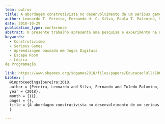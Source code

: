 ```yaml
---
team: outros
title: A abordagem construtivista no desenvolvimento de um serious game do gênero escape room
author: Leonardo T. Pereira, Fernando H. C. Silva, Paula T. Palomino, Seiji Isotani
date: 2018-10-29
publication_type: conference
abstract: O presente trabalho apresenta uma pesquisa e experimento na área de aprendizagem baseada em jogos digitais, utilizando-se da abordagem construtivista para o desenvolvimento de um​ serious game educacional do gênero escape room cujo objetivo é ensinar conceitos básicos de lógica de programação para estudantes que nunca tiveram contato com a área. O experimento consistiu da aplicação de questionário pré-teste, intervenção com a interação dos alunos com o​ game e questionário pós-teste, a fim de verificar dois aspectos da aprendizagem: a assimilação do conteúdo em si e a transferência de conhecimento.
keywords:
  - Construtivismo
  - Serious Games
  - Aprendizagem baseada em Jogos Digitais
  - Escape Room
  - Lógica
de Programação.

link: https://www.sbgames.org/sbgames2018/files/papers/EducacaoFull/186874.pdf
bibtex: |
  @inproceedings{pereira:2018,
  author = {Pereira, Leonardo and Silva, Fernando and Toledo Palomino, Paula and Toledo, Claudio and Isotani, Seiji},
  year = {2018},
  month = {11},
  pages = {},
  title = {A abordagem construtivista no desenvolvimento de um serious game do gênero escape room}
  }

---
```

